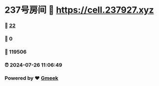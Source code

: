 # 237号房间 :link: https://cell.237927.xyz 
### :page_facing_up: [22](https://cell.237927.xyz/tag.html) 
### :speech_balloon: 0 
### :hibiscus: 119506 
### :alarm_clock: 2024-07-26 11:06:49 
### Powered by :heart: [Gmeek](https://github.com/Meekdai/Gmeek)
